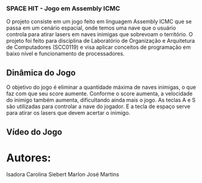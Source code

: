 ### SPACE HIT - Jogo em Assembly ICMC

O projeto consiste em um jogo feito em linguagem Assembly ICMC que se passa em um cenário espacial, onde temos uma nave que o usuário controla para atirar lasers em naves inimigas que sobrevoam o território. O projeto foi feito para disciplina de Laboratório de Organização e Arquitetura de Computadores (SCC0119) e visa aplicar conceitos de programação em baixo nível e funcionamento de processadores.

## Dinâmica do Jogo
O objetivo do jogo é eliminar a quantidade máxima de naves inimigas, o que faz com que seu score aumente. Conforme o score aumenta, a velocidade do inimigo também aumenta, dificultando ainda mais o jogo.
As teclas A e S são utilizadas para controlar a nave do jogador. E a tecla de espaço serve para atirar os lasers que devem acertar o inimigo.

## Vídeo do Jogo

# Autores:
Isadora Carolina Siebert
Marlon José Martins
